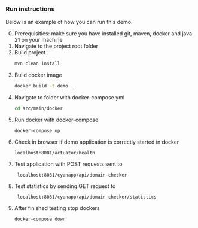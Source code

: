 ### Run instructions

Below is an example of how you can run this demo.

0. Prerequisities:
    make sure you have installed git, maven, docker and java 21 on your machine
1. Navigate to the project root folder
2. Build project
   ```sh
   mvn clean install
   ```
3. Build docker image
   ```sh
   docker build -t demo .
   ```
4. Navigate to folder with docker-compose.yml
   ```sh
   cd src/main/docker
   ```
5. Run docker with docker-compose
   ```
   docker-compose up
   ```
6. Check in browser if demo application is correctly started in docker
   ```
   localhost:8081/actuator/health
   ```
7. Test application with POST requests sent to  
   ```
    localhost:8081/cyanapp/api/domain-checker
   ```
8. Test statistics by sending GET request to 
   ```
    localhost:8081/cyanapp/api/domain-checker/statistics
   ```
9. After finished testing stop dockers
   ```
   docker-compose down
   ```